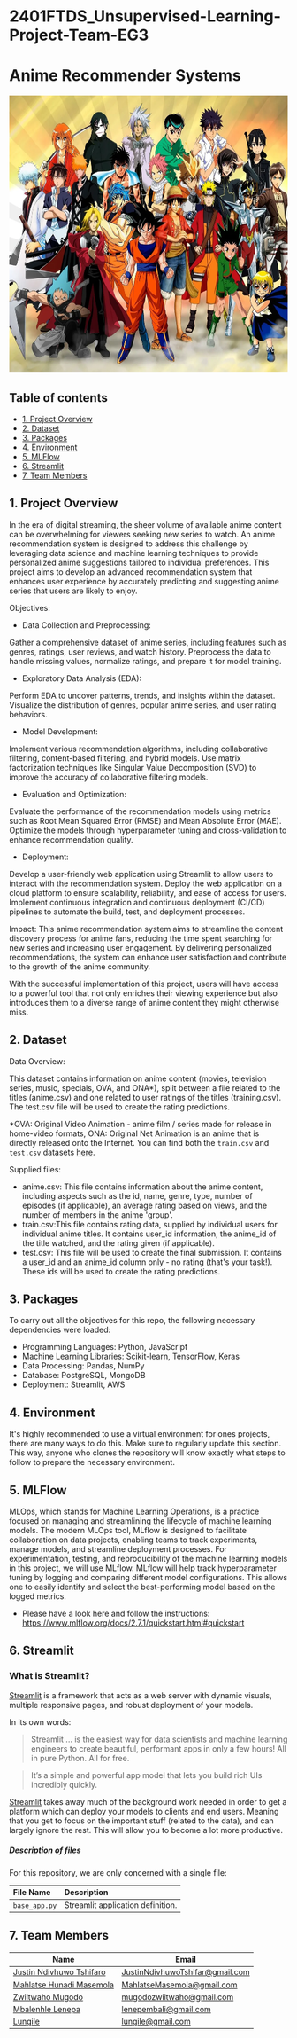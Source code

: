 # 2401FTDS_Unsupervised-Learning-Project-Team-EG3

# Anime Recommender Systems<div id="main image" align="center">
<div id="main image" align="center">
  <img src="https://github.com/justin9503/2401FTDS_Unsupervised-Learning-Project-Team-EG3/blob/main/anime.webp" width="700" height="500" alt=""/>
</div>
 
## Table of contents
* [1. Project Overview](#project-description)
* [2. Dataset](#dataset)
* [3. Packages](#packages)
* [4. Environment](#environment)
* [5. MLFlow](#mlflow)
* [6. Streamlit](#streamlit)
* [7. Team Members](#team-members)

## 1. Project Overview <a class="anchor" id="project-description"></a>

In the era of digital streaming, the sheer volume of available anime content can be overwhelming for viewers seeking new series to watch. An anime recommendation system is designed to address this challenge by leveraging data science and machine learning techniques to provide personalized anime suggestions tailored to individual preferences. This project aims to develop an advanced recommendation system that enhances user experience by accurately predicting and suggesting anime series that users are likely to enjoy.

Objectives:

* Data Collection and Preprocessing:

Gather a comprehensive dataset of anime series, including features such as genres, ratings, user reviews, and watch history.
Preprocess the data to handle missing values, normalize ratings, and prepare it for model training.

* Exploratory Data Analysis (EDA):

Perform EDA to uncover patterns, trends, and insights within the dataset.
Visualize the distribution of genres, popular anime series, and user rating behaviors.

* Model Development:

Implement various recommendation algorithms, including collaborative filtering, content-based filtering, and hybrid models.
Use matrix factorization techniques like Singular Value Decomposition (SVD) to improve the accuracy of collaborative filtering models.

* Evaluation and Optimization:

Evaluate the performance of the recommendation models using metrics such as Root Mean Squared Error (RMSE) and Mean Absolute Error (MAE).
Optimize the models through hyperparameter tuning and cross-validation to enhance recommendation quality.

* Deployment:

Develop a user-friendly web application using Streamlit to allow users to interact with the recommendation system.
Deploy the web application on a cloud platform to ensure scalability, reliability, and ease of access for users.
Implement continuous integration and continuous deployment (CI/CD) pipelines to automate the build, test, and deployment processes.

Impact:
This anime recommendation system aims to streamline the content discovery process for anime fans, reducing the time spent searching for new series and increasing user engagement. By delivering personalized recommendations, the system can enhance user satisfaction and contribute to the growth of the anime community.

With the successful implementation of this project, users will have access to a powerful tool that not only enriches their viewing experience but also introduces them to a diverse range of anime content they might otherwise miss.

## 2. Dataset <a class="anchor" id="dataset"></a>

Data Overview:

This dataset contains information on anime content (movies, television series, music, specials, OVA, and ONA*), split between a file related to the titles (anime.csv) and one related to user ratings of the titles (training.csv). The test.csv file will be used to create the rating predictions.

*OVA: Original Video Animation - anime film / series made for release in home-video formats, ONA: Original Net Animation is an anime that is directly released onto the Internet.
You can find both the `train.csv` and `test.csv` datasets [here](https://www.kaggle.com/competitions/anime-recommender-system-project-2024/data).

Supplied files:
  
- anime.csv: This file contains information about the anime content, including aspects such as the id, name, genre, type, number of episodes (if applicable), an average rating based on views, and the number of members in the anime 'group'.
- train.csv:This file contains rating data, supplied by individual users for individual anime titles. It contains user_id information, the anime_id of the title watched, and the rating given (if applicable).
- test.csv: This file will be used to create the final submission. It contains a user_id and an anime_id column only - no rating (that's your task!). These ids will be used to create the rating predictions.

## 3. Packages <a class="anchor" id="packages"></a>

To carry out all the objectives for this repo, the following necessary dependencies were loaded:

- Programming Languages: Python, JavaScript
- Machine Learning Libraries: Scikit-learn, TensorFlow, Keras
- Data Processing: Pandas, NumPy
- Database: PostgreSQL, MongoDB
- Deployment: Streamlit, AWS

## 4. Environment <a class="anchor" id="environment"></a>

It's highly recommended to use a virtual environment for ones projects, there are many ways to do this. Make sure to regularly update this section. This way, anyone who clones the repository will know exactly what steps to follow to prepare the necessary environment. 

## 5. MLFlow<a class="anchor" id="mlflow"></a>

MLOps, which stands for Machine Learning Operations, is a practice focused on managing and streamlining the lifecycle of machine learning models. The modern MLOps tool, MLflow is designed to facilitate collaboration on data projects, enabling teams to track experiments, manage models, and streamline deployment processes. For experimentation, testing, and reproducibility of the machine learning models in this project, we will use MLflow. MLflow will help track hyperparameter tuning by logging and comparing different model configurations. This allows one to easily identify and select the best-performing model based on the logged metrics.

- Please have a look here and follow the instructions: https://www.mlflow.org/docs/2.7.1/quickstart.html#quickstart

## 6. Streamlit<a class="anchor" id="streamlit"></a>

### What is Streamlit?

[Streamlit](https://www.streamlit.io/)  is a framework that acts as a web server with dynamic visuals, multiple responsive pages, and robust deployment of your models.

In its own words:
> Streamlit ... is the easiest way for data scientists and machine learning engineers to create beautiful, performant apps in only a few hours!  All in pure Python. All for free.

> It’s a simple and powerful app model that lets you build rich UIs incredibly quickly.

[Streamlit](https://www.streamlit.io/)  takes away much of the background work needed in order to get a platform which can deploy your models to clients and end users. Meaning that you get to focus on the important stuff (related to the data), and can largely ignore the rest. This will allow you to become a lot more productive.  

##### Description of files

For this repository, we are only concerned with a single file:

| File Name              | Description                       |
| :--------------------- | :--------------------             |
| `base_app.py`          | Streamlit application definition. |


## 7. Team Members<a class="anchor" id="team-members"></a>

| Name                                                                                        |  Email              
|---------------------------------------------------------------------------------------------|--------------------             
| [Justin Ndivhuwo Tshifaro](https://github.com/justin9503)                                                | JustinNdivhuwoTshifar@gmail.com
| [Mahlatse Hunadi Masemola](https://github.com/MahlatseMasemola)                                                                                  | MahlatseMasemola@gmail.com
| [Zwiitwaho Mugodo](https://github.com/ZweeteM)                                                                            | mugodozwiitwaho@gmail.com
| [Mbalenhle Lenepa](https://github.com/Mbali0901's)                                                | lenepembali@gmail.com
| [Lungile](https://github.com/LFBaloyi19)                                       | lungile@gmail.com


